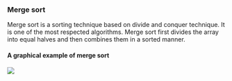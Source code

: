 ### Merge sort

Merge sort is a sorting technique based on divide and conquer technique. It is one of the most respected algorithms. Merge sort first divides the array into equal halves and then combines them in a sorted manner.

#### A graphical example of merge sort

![](https://brainmass.com/hubsimg/1492485/BMmergesort.gif)
